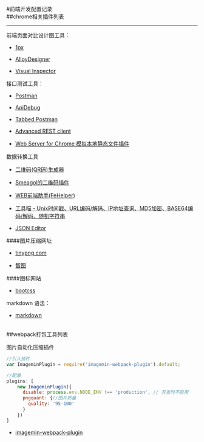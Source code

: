 #前端开发配置记录
<br/>
##chrome相关插件列表

----

前端页面对比设计图工具：

- [1px](https://chrome.google.com/webstore/detail/gebccnmciopflhcdihopmphapifkkfdh, "1px")

- [AlloyDesigner](https://chrome.google.com/webstore/detail/alloydesigner/ojooeaohlmgpcjajikhmibcnbebfenid, "AlloyDesigner")

- [Visual Inspector](https://chrome.google.com/webstore/detail/visual-inspector%E5%89%8D%E7%AB%AF%E9%87%8D%E6%9E%84%20%E8%A7%86%E8%A7%89%E8%B5%B0%E6%9F%A5/jgimcbonbekgeahallgcmiibdidjeeim, "Visual Inspector")

接口测试工具：

- [Postman](https://chrome.google.com/webstore/detail/postman/fhbjgbiflinjbdggehcddcbncdddomop, "Postman")

- [ApiDebug](https://chrome.google.com/webstore/detail/apidebug-%E6%8E%A5%E5%8F%A3%E8%B0%83%E8%AF%95%E6%8F%92%E4%BB%B6/ieoejemkppmjcdfbnfphhpbfmallhfnc, "ApiDebug")

- [Tabbed Postman](https://chrome.google.com/webstore/detail/tabbed-postman-rest-clien/coohjcphdfgbiolnekdpbcijmhambjff, "Tabbed Postman ")

- [Advanced REST client](https://chrome.google.com/webstore/detail/advanced-rest-client/hgmloofddffdnphfgcellkdfbfbjeloo, "Advanced REST client")

- [Web Server for Chrome 模拟本地静态文件插件](https://chrome.google.com/webstore/detail/web-server-for-chrome/ofhbbkphhbklhfoeikjpcbhemlocgigb, "Web Server for Chrome")

数据转换工具

- [二维码(QR码)生成器](https://chrome.google.com/webstore/detail/%E4%BA%8C%E7%BB%B4%E7%A0%81qr%E7%A0%81%E7%94%9F%E6%88%90%E5%99%A8qr-code-generato/pflgjjogbmmcmfhfcnlohagkablhbpmg, "二维码(QR码)生成器")

- [Smeagol的二维码插件](https://chrome.google.com/webstore/detail/%E4%BA%8C%E7%BB%B4%E7%A0%81qr%E7%A0%81%E7%94%9F%E6%88%90%E5%99%A8qr-code-generato/pflgjjogbmmcmfhfcnlohagkablhbpmg, "Smeagol的二维码插件")

- [WEB前端助手(FeHelper)](https://chrome.google.com/webstore/detail/web%E5%89%8D%E7%AB%AF%E5%8A%A9%E6%89%8Bfehelper/pkgccpejnmalmdinmhkkfafefagiiiad?hl=zh-CN, "WEB前端助手(FeHelper)")

- [工具喵 - Unix时间戳、URL编码/解码、IP地址查询、MD5加密、BASE64编码/解码、随机字符串](https://chrome.google.com/webstore/detail/%E5%B7%A5%E5%85%B7%E5%96%B5/coppgeobilocdhiclhgmadabblhfjgpm, "工具喵")

- [JSON Editor](https://chrome.google.com/webstore/detail/json-editor/lhkmoheomjbkfloacpgllgjcamhihfaj, "JSON Editor")

####图片压缩网址

- [tinypng.com](https://tinypng.com/, "tinypng.com")

- [智图](https://tinypng.com/, "智图")

####图标网站

- [bootcss](http://www.bootcss.com/p/font-awesome/, "bootcss")


markdown 语法：
- [markdown](http://xianbai.me/learn-md/article/syntax/paragraphs-and-line-breaks.html, "markdown")

<br/>
##webpack打包工具列表

图片自动化压缩插件

```javascript
//引入插件
var ImageminPlugin = require('imagemin-webpack-plugin').default;

//配置
plugins: [
    new ImageminPlugin({
      disable: process.env.NODE_ENV !== 'production', // 开发时不启用
      pngquant: {//图片质量
        quality: '95-100'
      }
    })
]
```

- [imagemin-webpack-plugin](https://github.com/Klathmon/imagemin-webpack-plugin, "imagemin-webpack-plugin")

